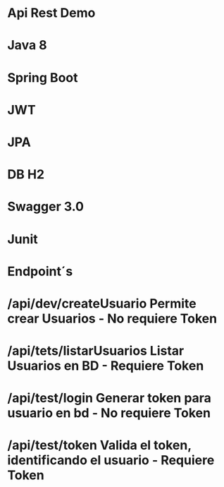 # Api Rest Demo

# Java 8
# Spring Boot
# JWT
# JPA
# DB H2
# Swagger 3.0
# Junit

# Endpoint´s
# /api/dev/createUsuario Permite crear Usuarios - No requiere Token
# /api/tets/listarUsuarios Listar Usuarios en BD - Requiere Token
# /api/test/login Generar token para usuario en bd - No requiere Token
# /api/test/token Valida el token, identificando el usuario - Requiere Token
 
